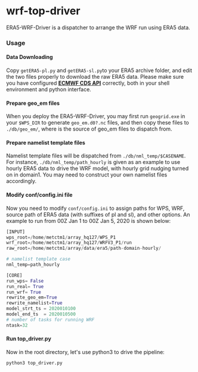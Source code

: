 # wrf-top-driver

ERA5-WRF-Driver is a dispatcher to arrange the WRF run using ERA5 data. 

### Usage

#### Data Downloading
Copy `getERA5-pl.py` and `getERA5-sl.py`to your ERA5 archive folder, and edit the two files properly to download the raw ERA5 data.
Please make sure you have configured **[ECMWF CDS API](https://cds.climate.copernicus.eu/api-how-to)** correctly, both in your shell environment and python interface.

#### Prepare geo_em files
When you deploy the ERA5-WRF-Driver, you may first run `geogrid.exe` in your `$WPS_DIR` to generate `geo_em.d0?.nc` files,
and then copy these files to `./db/geo_em/`, where is the source of geo_em files to dispatch from.

#### Prepare namelist template files
Namelist template files will be dispatched from `./db/nml_temp/$CASENAME`. For instance, 
`./db/nml_temp/path_hourly` is given as an example to use hourly ERA5 data to drive the WRF model, with hourly grid nudging turned on in domain1.
You may need to construct your own namelist files accordingly.

#### Modify conf/config.ini  file
Now you need to modify `conf/config.ini` to assign paths for WPS, WRF, source path of ERA5 data (with suffixes of pl and sl), and other options.
An example to run from 00Z Jan 1 to 00Z Jan 5, 2020 is shown below:

``` python
[INPUT]
wps_root=/home/metctm1/array_hq127/WPS_P1
wrf_root=/home/metctm1/array_hq127/WRFV3_P1/run
raw_root=/home/metctm1/array/data/era5/path-domain-hourly/

# namelist template case
nml_temp=path_hourly

[CORE]
run_wps= False 
run_real= True
run_wrf= True 
rewrite_geo_em=True
rewrite_namelist=True
model_strt_ts = 2020010100
model_end_ts  = 2020010500 
# number of tasks for running WRF
ntask=32

```

#### Run top_driver.py
Now in the root directory, let's use python3 to drive the pipeline:
``` sh
python3 top_driver.py
```
